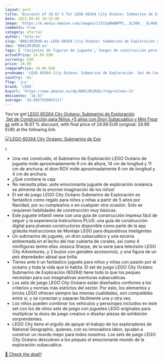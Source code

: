 ```yaml
---
layout: post
title: 'Discount of 16.67 % for LEGO 60264 City Océano: Submarino de Exp'
date: 2021-09-02 19:25:06
image: 'https://m.media-amazon.com/images/I/515qMmBNPPL._SL500_._SL400_.jpg'
comments: true
category: ofertas
author: 'tole.es'
slug: 'B0813RJRXD-es LEGO 60264 City Océano: Submarino de Exploración Set de...'
sku: 'B0813RJRXD-es'
tags: [ 'Conjuntos de figuras de juguete','Juegos de construcción para niños','Juguetes','Juguetes y juegos','Muñecos y figuras','lego', ]
actualPrice: 24.99 EUR
currency: EUR
price: 24.99
comparePrice: 29.99 EUR
prodname: 'LEGO 60264 City Océano: Submarino de Exploración  Set de Construcción para Niños +5 años con Dron Subacuático y Mini Figuras'
country: 'es'
flag: '🇪🇸'
brand: 'LEGO'
buyurl: 'https://www.amazon.es/dp/B0813RJRXD/?tag=tolees-21'
descuento: '16.67'
average: '24.9927559055117'
---
```


You've got [LEGO 60264 City Océano: Submarino de Exploración  Set de Construcción para Niños +5 años con Dron Subacuático y Mini Figuras](https://www.amazon.es/dp/B0813RJRXD/?tag=tolees-21) with a  16.67 % discount, with final price of 24.99 EUR (original: 29.99 EUR) at the following link:

[![LEGO 60264 City Océano: Submarino de Exp](https://m.media-amazon.com/images/I/515qMmBNPPL._SL500_._SL400_.jpg)](https://www.amazon.es/dp/B0813RJRXD/?tag=tolees-21)

ℹ️:

- Una vez construido, el Submarino de Exploración LEGO Océano de juguete mide aproximadamente 9 cm de altura, 14 cm de longitud y 11 cm de anchura; el dron ROV mide aproximadamente 6 cm de longitud y 4 cm de anchura.
- ¿Qué contiene la caja
- No necesita pilas: ¡este emocionante juguete de exploración oceánica se alimenta de la enorme imaginación de los niños!
- El set de juego LEGO City Océano Submarino de Exploración es fantástico como regalo para niños y niñas a partir de 5 años por Navidad, por su cumpleaños o en cualquier otra ocasión. Solo se requieren habilidades de construcción muy básicas.
- Este juguete infantil viene con una guía de construcción impresa fácil de seguir y la experiencia Instructions PLUS: una guía de construcción digital para jóvenes constructores disponible como parte de la app gratuita Instrucciones de Montaje LEGO para dispositivos inteligentes.
- Un submarino de juguete, un dron subacuático y una escena ambientada en el lecho del mar cubierta de corales, así como 4 minifiguras (entre ellas Jessica Sharpe, de la serie para televisión LEGO City Adventures, y 2 buzos con geniales accesorios), y una figura de un pez depredador abisal que brilla.
- Tienes ante ti un fantástico juguete para niños y niñas con pasión por el océano y toda la vida que lo habita. El set de juego LEGO City Océano Submarino de Exploración (60264) tiene todo lo que los peques necesitan para sus imaginativas aventuras subacuáticas.
- Los sets de juego LEGO City Océano están diseñados conforme a los criterios y normas más estrictos del sector. Por esto, los elementos y bricks LEGO ofrecen siempre las mismas cualidades, son compatibles entre sí, y se conectan y separan fácilmente una y otra vez.
- Los niños pueden combinar los vehículos y personajes incluidos en este set con los de otros sets de juego con juguetes LEGO originales para multiplicar la dosis de juego creativo o diseñar piezas de exhibición sorprendentes.
- LEGO City tiene el orgullo de apoyar el trabajo de los exploradores de National Geographic, quienes, con su innovadora labor, ayudan a construir un mundo mejor para todos nosotros. Los sets de juego LEGO City Océano descubren a los peques el emocionante mundo de la exploración subacuática.

[🛒 Check the deal!!](https://www.amazon.es/dp/B0813RJRXD/?tag=tolees-21)
